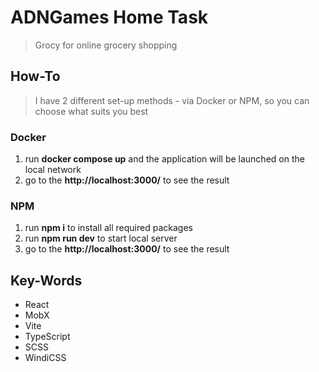 # ADNGames Home Task

> Grocy for online grocery shopping

## How-To

> I have 2 different set-up methods - via Docker or NPM, so you can choose what suits you best

### Docker

1. run **docker compose up** and the application will be launched on the local network
2. go to the **http://localhost:3000/** to see the result

### NPM

1. run **npm i** to install all required packages
2. run **npm run dev** to start local server
3. go to the **http://localhost:3000/** to see the result

## Key-Words

- React
- MobX
- Vite
- TypeScript
- SCSS
- WindiCSS
